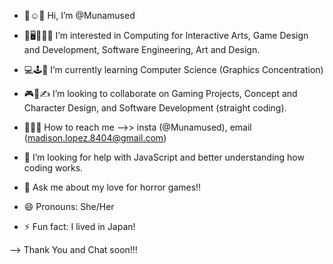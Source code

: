 - 🤟☺️🤚 Hi, I’m @Munamused
- 🎨🖥️👩🏻‍💻 I’m interested in Computing for Interactive Arts, Game Design and Development, Software Engineering, Art and Design.
- 💻🕹️📝 I’m currently learning Computer Science (Graphics Concentration)
- 🎮👾✍️ I’m looking to collaborate on Gaming Projects, Concept and Character Design, and Software Development (straight coding).
- 🤝🤝🤝 How to reach me -->> insta (@Munamused), email (madison.lopez.8404@gmail.com)

- 🤔 I’m looking for help with JavaScript and better understanding how coding works.
- 💬 Ask me about my love for horror games!!
- 😄 Pronouns: She/Her
- ⚡ Fun fact: I lived in Japan!


--> Thank You and Chat soon!!!
